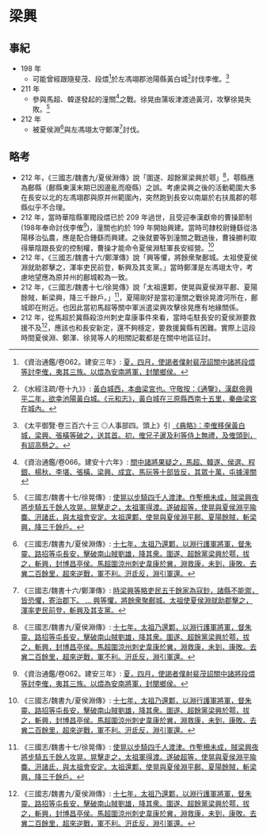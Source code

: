 ﻿# 梁興

## 事紀
- 198 年
    - 可能曾經跟隨斐茂、段煨[^1]於左馮翊郡池陽縣黃白城[^7]討伐李傕。[^2]
- 211 年
    - 參與馬超、韓遂發起的潼關[^3]之戰。徐晃由蒲坂津渡過黃河，攻擊徐晃失敗。[^4]
- 212 年
    - 被夏侯淵[^5]與左馮翊太守鄭渾[^6]討伐。

## 略考
- 212 年，《三國志/魏書九/夏侯淵傳》說「圍遂、超餘黨梁興於鄠」[^5]，鄠縣應為鄜縣（鄜縣東漢末期已因邊亂而廢縣）之誤。考慮梁興之後的活動範圍大多在長安以北的左馮翊郡與原并州範圍內，突然跑到長安以南屬於右扶風郡的鄠縣似乎不合理。
- 212 年，當時華陰縣軍閥段煨已於 209 年過世，且受迎奉漢獻帝的曹操節制(198年奉命討伐李傕[^1])，潼關也約於 199 年開始興建。當時司隸校尉鍾繇從洛陽移治弘農，應是配合鍾繇而興建。之後就要等到潼關之戰過後，曹操勝利取得華陰跟長安的控制權，曹操才能命令夏侯淵駐軍長安經營。[^5]
- 212 年，《三國志/魏書十六/鄭渾傳》說「興等懼，將餘衆聚鄜城。太祖使夏侯淵就助郡擊之，渾率吏民前登，斬興及其支黨。」當時鄭渾是左馮翊太守，考慮地望應為原并州的鄜城較為一致。
- 212 年，《三國志/魏書十七/徐晃傳》說「太祖還鄴，使晃與夏侯淵平鄜、夏陽餘賊，斬梁興，降三千餘戶。」[^4]，夏陽剛好是當初潼關之戰徐晃渡河所在，鄜城即在附近。也因此當初馬超等關中軍派遣梁興攻擊徐晃應有地緣關係。
- 212 年，從馬超於冀縣殺涼州刺史韋康事件來看，當時屯駐長安的夏侯淵要救援不及[^5]，應該也和長安新定，還不夠穩定，要救援冀縣有困難。實際上這段時間夏侯淵、鄭渾、徐晃等人的相關記載都是在關中地區征討。


[^1]: 《資治通鑑/卷062。建安三年》: [夏，四月，使謁者僕射裴茂詔關中諸將段煨等討李傕，夷其三族。以煨為安南將軍，封閺鄉侯。](https://zh.wikisource.org/wiki/%E8%B3%87%E6%B2%BB%E9%80%9A%E9%91%91/%E5%8D%B7062#%E5%BB%BA%E5%AE%89%E4%B8%89%E5%B9%B4%EF%BC%88%E6%88%8A%E5%AF%85%EF%BC%8C%E8%A5%BF%E5%85%83%E4%B8%80%E4%B9%9D%E5%85%AB%E5%B9%B4%EF%BC%89)
[^2]: 《太平御覽·卷三百六十三 ◎人事部四。頭上》引 [《典略》：李傕移保黃白城，梁興、張橫等破之，送其首。初，傕兄子暹及利等侍上無禮，及傕頭到，有詔高懸之。](https://ctext.org/text.pl?node=380733&if=gb#n380750) 
[^3]: 《資治通鑑/卷066。建安十六年》: [關中諸將果疑之，馬超、韓遂、侯選、程銀、楊秋、李堪、張橫、梁興、成宜、馬玩等十部皆反，其眾十萬，屯據潼關](https://zh.wikisource.org/wiki/%E8%B3%87%E6%B2%BB%E9%80%9A%E9%91%91/%E5%8D%B7066)
[^4]: 《三國志/魏書十七/徐晃傳》: [使晃以步騎四千人渡津。作塹柵未成，賊梁興夜將步騎五千餘人攻晃，晃擊走之，太祖軍得渡。遂破超等，使晃與夏侯淵平隃麋、汧諸氐，與太祖會安定。太祖還鄴，使晃與夏侯淵平鄜、夏陽餘賊，斬梁興，降三千餘戶。](https://ctext.org/text.pl?node=602734&if=gb#n602737)
[^5]: 《三國志/魏書九/夏侯淵傳》: [十七年，太祖乃還鄴，以淵行護軍將軍，督朱靈、路招等屯長安，擊破南山賊劉雄，降其衆。圍遂、超餘黨梁興於鄠，拔之，斬興，封博昌亭侯。馬超圍涼州刺史韋康於兾，淵救康，未到，康敗。去兾二百餘里，超來逆戰，軍不利。汧氐反，淵引軍還。](https://ctext.org/text.pl?node=602336&if=gb#n602340)
[^6]: 《三國志/魏書十六/鄭渾傳》: [時梁興等略吏民五千餘家為寇鈔，諸縣不能禦，皆恐懼，寄治郡下。 ... 興等懼，將餘衆聚鄜城。太祖使夏侯淵就助郡擊之，渾率吏民前登，斬興及其支黨。](https://ctext.org/text.pl?node=602699&if=gb#n602702)
[^7]: 《水經注疏/卷十九》》: [黃白城西，本曲梁宮也。守敬按：《通鑒》，漢獻帝興平二年，欲幸池陽黃白城。《元和志》，黃白城在三原縣西南十五里，秦曲梁宮在城內。](https://ctext.org/wiki.pl?if=gb&chapter=683488)



